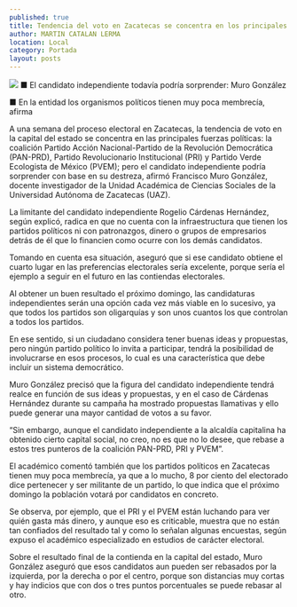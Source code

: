 ```yaml
---
published: true
title: Tendencia del voto en Zacatecas se concentra en los principales partidos
author: MARTIN CATALAN LERMA
location: Local
category: Portada
layout: posts
---
```


![](http://i.imgur.com/rAWNNxkm.jpg)
■ El candidato independiente todavía podría sorprender: Muro González

■ En la entidad los organismos políticos tienen muy poca membrecía, afirma

A una semana del proceso electoral en Zacatecas, la tendencia de voto en la capital del estado se concentra en las principales fuerzas políticas: la coalición Partido Acción Nacional-Partido de la Revolución Democrática (PAN-PRD), Partido Revolucionario Institucional (PRI) y Partido Verde Ecologista de México (PVEM); pero el candidato independiente podría sorprender con base en su destreza, afirmó Francisco Muro González, docente investigador de la Unidad Académica de Ciencias Sociales de la Universidad Autónoma de Zacatecas (UAZ).

La limitante del candidato independiente Rogelio Cárdenas Hernández, según explicó, radica en que no cuenta con la infraestructura que tienen los partidos políticos ni con patronazgos, dinero o grupos de empresarios detrás de él que lo financien como ocurre con los demás candidatos.

Tomando en cuenta esa situación, aseguró que si ese candidato obtiene el cuarto lugar en las preferencias electorales sería excelente, porque sería el ejemplo a seguir en el futuro en las contiendas electorales.

Al obtener un buen resultado el próximo domingo, las candidaturas independientes serán una opción cada vez más viable en lo sucesivo, ya que todos los partidos son oligarquías y son unos cuantos los que controlan a todos los partidos.

En ese sentido, si un ciudadano considera tener buenas ideas y propuestas, pero ningún partido político lo invita a participar, tendrá la posibilidad de involucrarse en esos procesos, lo cual es una característica que debe incluir un sistema democrático.

Muro González precisó que la figura del candidato independiente tendrá realce en función de sus ideas y propuestas, y en el caso de Cárdenas Hernández durante su campaña ha mostrado propuestas llamativas y ello puede generar una mayor cantidad de votos a su favor.

“Sin embargo, aunque el candidato independiente a la alcaldía capitalina ha obtenido cierto capital social, no creo, no es que no lo desee, que rebase a estos tres punteros de la coalición PAN-PRD, PRI y PVEM”.

El académico comentó también que los partidos políticos en Zacatecas tienen muy poca membrecía, ya que a lo mucho, 8 por ciento del electorado dice pertenecer y ser militante de un partido, lo que indica que el próximo domingo la población votará por candidatos en concreto.

Se observa, por ejemplo, que el PRI y el PVEM están luchando para ver quién gasta más dinero, y aunque eso es criticable, muestra que no están tan confiados del resultado tal y como lo señalan algunas encuestas, según expuso el académico especializado en estudios de carácter electoral.

Sobre el resultado final de la contienda en la capital del estado, Muro González aseguró que esos candidatos aun pueden ser rebasados por la izquierda, por la derecha o por el centro, porque son distancias muy cortas y hay indicios que con dos o tres puntos porcentuales se puede rebasar al otro.
